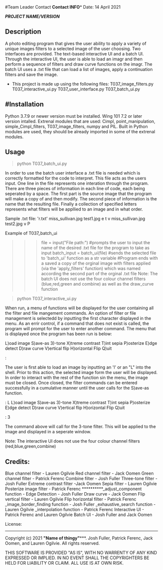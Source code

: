 #Team Leader Contact
****Contact INFO*****
Date: 14 April 2021

*****PROJECT NAME/VERSION*****

Description
------------
A photo editing program that gives the user ability to apply a variety of unique images filters to a selected image of the user choosing. Two interfaces are provided. The text-based interactive UI and a batch UI. Through the interactive UI, the user is able to load an imagr and then perform a sequence of filters and draw curve functions on the imagr. The batch UI uses a .txt file that can load a list of images, apply a continuation filters and save the image.

- This project is made up using the following files:
    T037_image_filters.py
    T037_interactive_ui.py
    T037_user_interface.py
    T037_batch_ui.py

#Installation
-------------
Python 3.7.9 or newer version must be installed. 
Wing 101 7.2 or later version intalled. 
Extrenal modules that are used: Cimpl, point_manipulation, simple_Cimpl_filters, T037_image_filters, numpy and PIL.
Built in Python modules are used, they should be already imported in some of the extrenal modules. 

Usage
-------
> python T037_batch_ui.py

In order to use the batch user interface a .txt file is needed which is correctly formatted for the code to interpret.
This file acts as the users input. One line in the file represents one interation through the program. There are three pieces of information in each line of code, each being seperated by a space. The first part is the source image that the program will make a copy of and then modify. The second piece of information is the name that the resulting file. Finally a collection of specified letters represents what filters will be appllied to an image and in what order.

Sample .txt file: 'r.txt'
miss_sullivan.jpg test1.jpg e t v
miss_sullivan.jpg test2.jpg  v P

Example of T037_batch_ui
>>> file = input("File path:") #prompts the user to input the name of the desired .txt file for the program to take as input
>>> batch_input = batch_ui(file) #sends the selected file to 'batch_ui' function as a str variable
>>> #Program ends with a saved a copy of the orginal image with filters applied (via the 'apply_filters' function) which was named according the second part of the orginal .txt file
Note: The batch UI does not use the four colour channel filters (blue,red,green and combine) as well as the draw_curve function

> python T037_interactive_ui.py

When run, a menu of functions will be displayed for the user containing all the filter and file mangement commands. An option of filter or file management is selectedd by inputting the first character displayed in the menu. As an errir control, if a command that does not exist is called, the program will prompt for the user to enter another command. The menu that is displayed once the program has been run is below:

L)oad image  S)ave-as
3)-tone  X)treme contrast  T)int sepia  P)osterize
E)dge detect  D)raw curve  V)ertical flip  H)orizontal Flip 
Q)uit 

: 

The user is first able to load an image by inputting an 'l' or an "L" into the shell. Prior to this action, the selected image form the user will be displayed. In order to interact with the rest of the function sin the menu, the image must be closed. Once closed, the filter commands can be entered successfully in a cumulative manner until the user calls for the S)ave-as function. 

: L
L)oad image  S)ave-as
3)-tone  X)treme contrast  T)int sepia  P)osterize
E)dge detect  D)raw curve  V)ertical flip  H)orizontal Flip 
Q)uit 

: 3

The command above will call for the 3-tone filter. This will be applied to the image and displayed in a seperate window.

Note: The interactive UI does not use the four colour channel filters (red,blue,green,combine)

Credits: 
---------
Blue channel filter - Lauren Ogilvie 
Red channel filter - Jack Oomen
Green channel filter - Patrick Ferenc
Combine filter - Josh Fuller 
Three-tone filter - Josh Fuller
Extreme contrast filter -Jack Oomen
Sepia filter - Lauren Ogilvie
Posterize image filter - Patrick Ferenc
**********_adjust_component function - 
Edge Detection - Josh Fuller
Draw curve - Jack Oomen
Flip vertical filter - Lauren Ogilvie
Flip horizontal filter - Patrick Ferenc 
_image_border_finding function - Josh Fuller
_exhaustive_search function - Lauren Ogilvie
_interpolation function - Patrick Ferenc
Interactive UI - Patrick Ferenc and Lauren Ogilvie 
Batch UI - Josh Fuller and Jack Oomen

License: 
________

Copyright (c) 2021 ******"Name of thingy"*********. Josh Fuller, Patrick Ferenc, Jack Oomen, and Lauren Ogilvie. 
All rights reserved. 


THIS SOFTWARE IS PROVIDED "AS IS", WITH NO WARRENTY OF ANY KIND EXPRESSED OR IMPLIED.
IN NO EVENT SHALL THE COPYRIGHTERS BE HELD FOR LIABILITY OR CLAIM. ALL USE IS AT OWN RISK.
